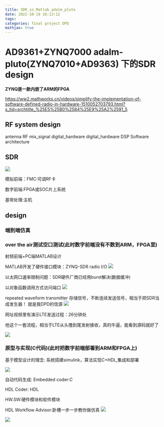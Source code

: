 ```yaml
---
title: SDR_in_Matlab_adalm_pluto
date: 2022-10-19 16:13:12
tags:
categories: final project DPD
mathjax: true
---
```

# AD9361+ZYNQ7000 adalm-pluto(ZYNQ7010+AD9363) 下的SDR design


**ZYNQ是一款内嵌了ARM的FPGA**

https://ww2.mathworks.cn/videos/simplify-the-implementation-of-software-defined-radio-in-hardware-1510052703793.html?s_tid=srchtitle_%25E5%25B0%2584%25E9%25A2%2591_5



## RF system design
antenna RF mix_signal digital_hardware digital_hardware DSP Software architecture

## SDR
![](https://cdn.staticaly.com/gh/JC-GGBond/image-JC@master/final-project-DPD/微信截图_20221019163110.3bilj05ujd40.webp)

模拟前端：FMC:可调RF卡

数字前端:FPGA或SOC片上系统

基带处理:主机


## design
### 端到端仿真

### over the air测试空口测试(此时数字前端没有不数到ARM，FPGA里)
射频前端+PC端MATLAB设计


MATLAB开发了硬件接口模块：ZYNQ-SDR radio I/O
![](https://cdn.staticaly.com/gh/JC-GGBond/image-JC@master/final-project-DPD/微信截图_20221019164021.42bjmmn9tns0.webp)


以太网口速率限制问题：SDR硬件厂商已经用burst解决(数据缓冲)

以对象函数调用方式访问端口
![](https://cdn.staticaly.com/gh/JC-GGBond/image-JC@master/final-project-DPD/微信截图_20221019164330.6fj3cauxiew0.webp)

repeated waveform transmitter 存储信号，不断连续发送信号，相当于把SDR当成发生器！
就是我DPD的信源
![](https://cdn.staticaly.com/gh/JC-GGBond/image-JC@master/final-project-DPD/微信截图_20221019204354.50ezws24pb80.webp)

网址视频里有演示LTE发送过程：26分钟处

他这个一套流程，相当于LTE从头撸到尾发射接收，真的牛逼，能看到源码就好了

![](https://cdn.staticaly.com/gh/JC-GGBond/image-JC@master/final-project-DPD/微信截图_20221019205112.27z3qn16l2jo.webp)






### 原型与实现(C代码)(此时把数字前端部署到ARM和FPGA上)

基于模型设计的理念:
系统搭建simulink，算法实现C+HDL,集成和部署

![](https://cdn.staticaly.com/gh/JC-GGBond/image-JC@master/final-project-DPD/微信截图_20221019205722.3fcg43dqqi00.webp)

自动代码生成:
Embedded coder:C

HDL Coder: HDL


HW.SW:硬件模块和软件模块

HDL Workflow Advisor:卧槽一步一步教你做仿真
![](https://cdn.staticaly.com/gh/JC-GGBond/image-JC@master/final-project-DPD/微信截图_20221019210242.4xjifcppj5w0.webp)

![](https://cdn.staticaly.com/gh/JC-GGBond/image-JC@master/final-project-DPD/微信截图_20221019210738.6kek05uo8ng0.webp)